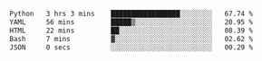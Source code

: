 <!--START_SECTION:waka-->

```txt
Python   3 hrs 3 mins    █████████████████░░░░░░░░   67.74 %
YAML     56 mins         █████▒░░░░░░░░░░░░░░░░░░░   20.95 %
HTML     22 mins         ██░░░░░░░░░░░░░░░░░░░░░░░   08.39 %
Bash     7 mins          ▓░░░░░░░░░░░░░░░░░░░░░░░░   02.62 %
JSON     0 secs          ░░░░░░░░░░░░░░░░░░░░░░░░░   00.29 %
```

<!--END_SECTION:waka-->
